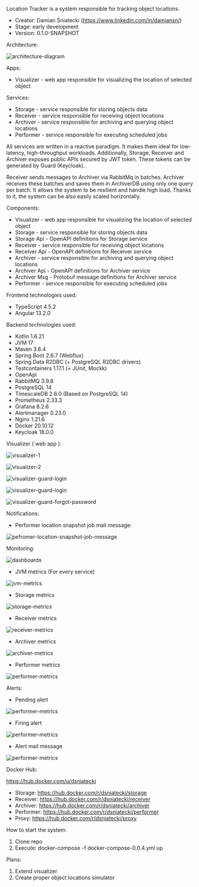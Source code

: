 Location Tracker is a system responsible for tracking object locations.

- Creator: Damian Śniatecki (https://www.linkedin.com/in/damiansn/)
- Stage: early development
- Version: 0.1.0-SNAPSHOT

Architecture:

![architecture-diagram](./utils/docs/location-tracker-architecture.png)

Apps:

- Visualizer - web app responsible for visualizing the location of selected object

Services:

- Storage - service responsible for storing objects data
- Receiver - service responsible for receiving object locations
- Archiver - service responsible for archiving and querying object locations
- Performer - service responsible for executing scheduled jobs

All services are written in a reactive paradigm. It makes them ideal for low-latency, high-throughput workloads.
Additionally, Storage, Receiver and Archiver exposes public APIs secured by JWT token. These tokens can be generated by 
Guard (Keycloak).

Receiver sends messages to Archiver via RabbitMq in batches. Archiver receives these batches and saves them in
ArchiverDB using only one query per batch. It allows the system to be resilient and handle high load. Thanks to it, the
system can be also easily scaled horizontally.

Components:

- Visualizer - web app responsible for visualizing the location of selected object
- Storage - service responsible for storing objects data
- Storage Api - OpenAPI definitions for Storage service
- Receiver - service responsible for receiving object locations
- Receiver Api - OpenAPI definitions for Receiver service
- Archiver - service responsible for archiving and querying object locations
- Archiver Api - OpenAPI definitions for Archiver service
- Archiver Msg - Protobuf message definitions for Archiver service
- Performer - service responsible for executing scheduled jobs

Frontend technologies used:

- TypeScript 4.5.2
- Angular 13.2.0

Backend technologies used:

- Kotlin 1.6.21
- JVM 17
- Maven 3.8.4
- Spring Boot 2.6.7 (Webflux)
- Spring Data R2DBC (+ PostgreSQL R2DBC drivers)
- Testcontainers 1.17.1 (+ JUnit, Mockk)
- OpenApi
- RabbitMQ 3.9.8
- PostgreSQL 14
- TimescaleDB 2.6.0 (Based on PostgreSQL 14)
- Prometheus 2.33.3
- Grafana 8.2.6
- Alertmanager 0.23.0
- Nginx 1.21.6
- Docker 20.10.12
- Keycloak 18.0.0

Visualizer ( web app ):

![visualizer-1](./utils/docs/images/visualizer-1.png)

![visualizer-2](./utils/docs/images/visualizer-2.png)

![visualizer-guard-login](./utils/docs/images/visualizer-guard-login.png)

![visualizer-guard-login](./utils/docs/images/visualizer-guard-register.png)

![visualizer-guard-forgot-password](./utils/docs/images/visualizer-guard-forgot-password.png)

Notifications:

- Performer location snapshot job mail message:

![pefromer-location-snapshot-job-message](./utils/docs/images/location-snapshot-job-mail.png)

Monitoring:

![dashboards](./utils/docs/images/dashboards.png)

- JVM metrics (For every service)

![jvm-metrics](./utils/docs/images/jvm-metrics.png)

- Storage metrics

![storage-metrics](./utils/docs/images/storage-metrics.png)

- Receiver metrics

![receiver-metrics](./utils/docs/images/receiver-metrics.png)

- Archiver metrics

![archiver-metrics](./utils/docs/images/archiver-metrics.png)

- Performer metrics

![performer-metrics](./utils/docs/images/performer-metrics.png)

Alerts:

- Pending alert

![performer-metrics](./utils/docs/images/alert-instance-down-pending.png)

- Firing alert

![performer-metrics](./utils/docs/images/alert-instance-down-firing.png)

- Alert mail message

![performer-metrics](./utils/docs/images/alert-instance-down-msg.png)

Docker Hub:

https://hub.docker.com/u/dsniatecki

- Storage: https://hub.docker.com/r/dsniatecki/storage
- Receiver: https://hub.docker.com/r/dsniatecki/receiver
- Archiver: https://hub.docker.com/r/dsniatecki/archiver
- Performer: https://hub.docker.com/r/dsniatecki/performer
- Proxy: https://hub.docker.com/r/dsniatecki/proxy

How to start the system:

1. Clone repo
2. Execute: docker-compose -f docker-compose-0.0.4.yml up

Plans:

1. Extend visualizer
3. Create proper object locations simulator